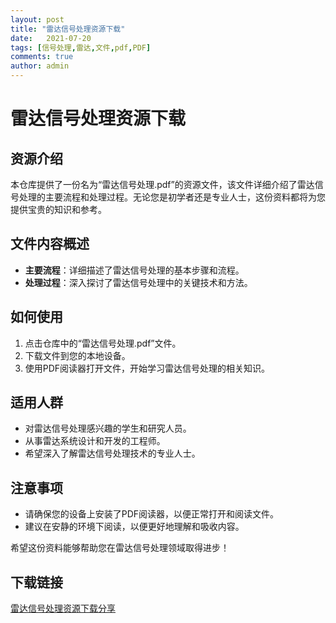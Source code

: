 ```yaml
---
layout: post
title: "雷达信号处理资源下载"
date:   2021-07-20
tags: [信号处理,雷达,文件,pdf,PDF]
comments: true
author: admin
---
```

# 雷达信号处理资源下载

## 资源介绍

本仓库提供了一份名为“雷达信号处理.pdf”的资源文件，该文件详细介绍了雷达信号处理的主要流程和处理过程。无论您是初学者还是专业人士，这份资料都将为您提供宝贵的知识和参考。

## 文件内容概述

- **主要流程**：详细描述了雷达信号处理的基本步骤和流程。
- **处理过程**：深入探讨了雷达信号处理中的关键技术和方法。

## 如何使用

1. 点击仓库中的“雷达信号处理.pdf”文件。
2. 下载文件到您的本地设备。
3. 使用PDF阅读器打开文件，开始学习雷达信号处理的相关知识。

## 适用人群

- 对雷达信号处理感兴趣的学生和研究人员。
- 从事雷达系统设计和开发的工程师。
- 希望深入了解雷达信号处理技术的专业人士。

## 注意事项

- 请确保您的设备上安装了PDF阅读器，以便正常打开和阅读文件。
- 建议在安静的环境下阅读，以便更好地理解和吸收内容。

希望这份资料能够帮助您在雷达信号处理领域取得进步！

## 下载链接

[雷达信号处理资源下载分享](https://pan.quark.cn/s/f06092691f8e)